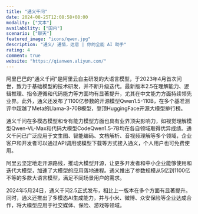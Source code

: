 ```yaml
---
title: "通义千问"
date: 2024-08-25T12:08:58+08:00
modality: ["文本"]
availability: ["国内"]
scenario: ["聊天"]
featured_image: "icons/qwen.jpg"
description: "通义/ 通情，达意 | 你的全能 AI 助手"
rating: 4
comment: true
website: "https://qianwen.aliyun.com/"
---
```


阿里巴巴的"通义千问"是阿里云自主研发的大语言模型，于2023年4月首次问世，致力于基础模型的技术研发，并不断升级迭代。最新版本2.5在理解能力、逻辑推理、指令遵循和代码能力等方面均有显著提升，尤其在中文能力方面持续领先业界。此外，通义还发布了1100亿参数的开源模型Qwen1.5-110B，在多个基准测评中超越了Meta的Llama-3-70B模型，登顶HuggingFace开源大模型排行榜。

通义千问在多模态模型和专有能力模型方面也具有业界顶尖影响力，如视觉理解模型Qwen-VL-Max和代码大模型CodeQwen1.5-7B均在各自领域取得优异成绩。通义千问已广泛应用于文生图、智能编码、文档解析、音视频理解等多个领域，企业客户和开发者可以通过API调用或模型下载等方式接入通义，个人用户也可免费使用。

阿里云坚定地走开源路线，推动大模型开源，让更多开发者和中小企业能够使用和迭代大模型，加速了大模型的应用落地进程。通义推出了参数规模从5亿到1100亿不等的多款大语言模型，满足不同场景用户的需求。

2024年5月24日，通义千问2.5正式发布，相比上一版本在多个方面有显著提升。同时，通义还推出了多模态AI生成能力，并与小米、微博、众安保险等企业达成合作，将大模型应用于社交媒体、保险、游戏等领域。